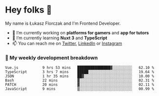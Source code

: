 # Hey folks 👋

My name is Łukasz Florczak and I'm Frontend Developer. 

- 🔭 I’m currently working on **platforms for gamers** and **app for tutors**
- 🌱 I’m currently learning **Nuxt 3** and **TypeScript**
- 📫 You can reach me on [Twitter](https://twitter.com/lukaszflorczak), [LinkedIn](https://pl.linkedin.com/in/lukasz-florczak) or [Instagram](https://instagram.com/lukaszflorczak)


### 🧮 My weekly development breakdown

<!--START_SECTION:waka-->

```text
Vue.js           9 hrs 53 mins   ███████████████▓░░░░░░░░░   62.10 %
TypeScript       3 hrs 7 mins    █████░░░░░░░░░░░░░░░░░░░░   19.64 %
JSON             1 hr 35 mins    ██▓░░░░░░░░░░░░░░░░░░░░░░   10.00 %
Bash             22 mins         ▓░░░░░░░░░░░░░░░░░░░░░░░░   02.31 %
PATCH            20 mins         ▓░░░░░░░░░░░░░░░░░░░░░░░░   02.11 %
JavaScript       9 mins          ▒░░░░░░░░░░░░░░░░░░░░░░░░   00.99 %
```

<!--END_SECTION:waka-->

<!--
**lukaszflorczak/lukaszflorczak** is a ✨ _special_ ✨ repository because its `README.md` (this file) appears on your GitHub profile.

Here are some ideas to get you started:

- 🔭 I’m currently working on ...
- 🌱 I’m currently learning ...
- 👯 I’m looking to collaborate on ...
- 🤔 I’m looking for help with ...
- 💬 Ask me about ...
- 📫 How to reach me: ...
- 😄 Pronouns: ...
- ⚡ Fun fact: ...
-->
